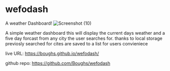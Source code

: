 # wefodash
A weather Dashboard!
![Screenshot (10)](https://user-images.githubusercontent.com/88004737/149710004-e8e7d64b-e4f4-411d-bc1e-f8d2e3852496.png)

A simple weather dashboard this will display the current days weather and a five day forcast from any city the user searches for. thanks to local storage previosly searched for cites are saved to a list for users convieniece

live URL: https://boughs.github.io/wefodash/

github repo: https://github.com/Boughs/wefodash
